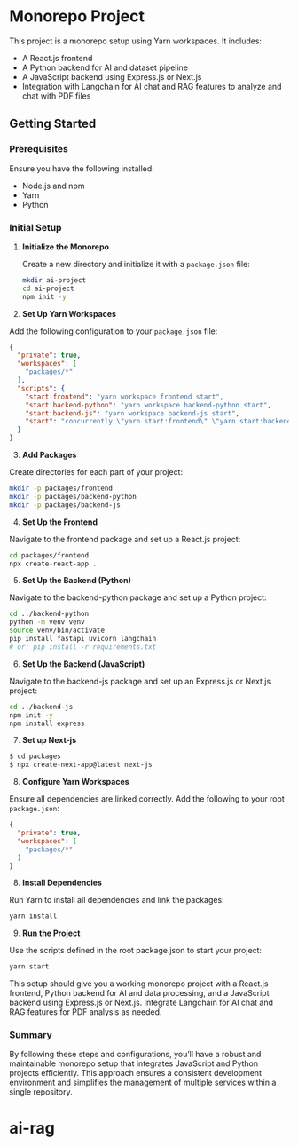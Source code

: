 # Monorepo Project

This project is a monorepo setup using Yarn workspaces. It includes:

- A React.js frontend
- A Python backend for AI and dataset pipeline
- A JavaScript backend using Express.js or Next.js
- Integration with Langchain for AI chat and RAG features to analyze and chat with PDF files

## Getting Started

### Prerequisites

Ensure you have the following installed:

- Node.js and npm
- Yarn
- Python

### Initial Setup

1. **Initialize the Monorepo**

   Create a new directory and initialize it with a `package.json` file:

   ```bash
   mkdir ai-project
   cd ai-project
   npm init -y
   ```

2. **Set Up Yarn Workspaces**

  Add the following configuration to your `package.json` file:

  ```json
  {
    "private": true,
    "workspaces": [
      "packages/*"
    ],
    "scripts": {
      "start:frontend": "yarn workspace frontend start",
      "start:backend-python": "yarn workspace backend-python start",
      "start:backend-js": "yarn workspace backend-js start",
      "start": "concurrently \"yarn start:frontend\" \"yarn start:backend-python\" \"yarn start:backend-js\""
    }
  }
  ```

3. **Add Packages**

Create directories for each part of your project:

```bash
mkdir -p packages/frontend
mkdir -p packages/backend-python
mkdir -p packages/backend-js
```

4. **Set Up the Frontend**

Navigate to the frontend package and set up a React.js project:

```bash
cd packages/frontend
npx create-react-app .
```

5. **Set Up the Backend (Python)**

Navigate to the backend-python package and set up a Python project:

```bash
cd ../backend-python
python -m venv venv
source venv/bin/activate
pip install fastapi uvicorn langchain
# or: pip install -r requirements.txt
```

6. **Set Up the Backend (JavaScript)**

Navigate to the backend-js package and set up an Express.js or Next.js project:

```bash
cd ../backend-js
npm init -y
npm install express
```


7. **Set up Next-js**

```bash
$ cd packages
$ npx create-next-app@latest next-js
```


8. **Configure Yarn Workspaces**

Ensure all dependencies are linked correctly. Add the following to your root `package.json`:

```json
{
  "private": true,
  "workspaces": [
    "packages/*"
  ]
}
```

8. **Install Dependencies**

Run Yarn to install all dependencies and link the packages:

```bash
yarn install
```

9. **Run the Project**

Use the scripts defined in the root package.json to start your project:

```bash
yarn start
```

This setup should give you a working monorepo project with a React.js frontend, Python backend for AI and data processing, and a JavaScript backend using Express.js or Next.js. Integrate Langchain for AI chat and RAG features for PDF analysis as needed.



### Summary

By following these steps and configurations, you’ll have a robust and maintainable monorepo setup that integrates JavaScript and Python projects efficiently. This approach ensures a consistent development environment and simplifies the management of multiple services within a single repository.
# ai-rag

